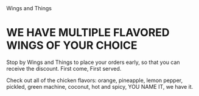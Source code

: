 <!DOCTYPE html>
<html>
<lacarra></lacarra>
<head> Wings and Things </head>
<h1> WE HAVE MULTIPLE FLAVORED WINGS OF YOUR CHOICE </h1>
<body>
<p>
Stop by Wings and Things to place your orders early, so that you can receive the discount. First come, First served.

Check out all of the chicken flavors: orange, pineapple, lemon pepper, pickled, green machine, coconut, hot and spicy, YOU NAME IT, we have it.
</p>
</body>
</htlm>
